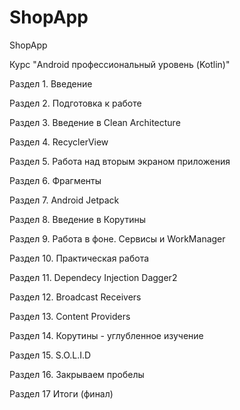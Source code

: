 # ShopApp
ShopApp

Курс "Android профессиональный уровень (Kotlin)"

Раздел 1. 
Введение

Раздел 2. 
Подготовка к работе

Раздел 3.
Введение в Clean Architecture

Раздел 4. 
RecyclerView

Раздел 5. 
Работа над вторым экраном приложения

Раздел 6. 
Фрагменты

Раздел 7.
Android Jetpack

Раздел 8.
Введение в Корутины

Раздел 9. 
Работа в фоне. 
Сервисы и WorkManager

Раздел 10.
Практическая работа

Раздел 11.
Dependecy Injection
Dagger2 

Раздел 12.
Broadcast Receivers

Раздел 13. 
Content Providers

Раздел 14.
Корутины - углубленное изучение

Раздел 15.
S.O.L.I.D

Раздел 16.
Закрываем пробелы

Раздел 17
Итоги (финал)


